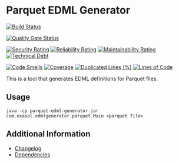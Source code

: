 # Parquet EDML Generator

[![Build Status](https://github.com/exasol/parquet-edml-generator/actions/workflows/ci-build.yml/badge.svg)](https://github.com/exasol/parquet-edml-generator/actions/workflows/ci-build.yml)

[![Quality Gate Status](https://sonarcloud.io/api/project_badges/measure?project=com.exasol%3Aparquet-edml-generator&metric=alert_status)](https://sonarcloud.io/dashboard?id=com.exasol%3Aparquet-edml-generator)

[![Security Rating](https://sonarcloud.io/api/project_badges/measure?project=com.exasol%3Aparquet-edml-generator&metric=security_rating)](https://sonarcloud.io/dashboard?id=com.exasol%3Aparquet-edml-generator)
[![Reliability Rating](https://sonarcloud.io/api/project_badges/measure?project=com.exasol%3Aparquet-edml-generator&metric=reliability_rating)](https://sonarcloud.io/dashboard?id=com.exasol%3Aparquet-edml-generator)
[![Maintainability Rating](https://sonarcloud.io/api/project_badges/measure?project=com.exasol%3Aparquet-edml-generator&metric=sqale_rating)](https://sonarcloud.io/dashboard?id=com.exasol%3Aparquet-edml-generator)
[![Technical Debt](https://sonarcloud.io/api/project_badges/measure?project=com.exasol%3Aparquet-edml-generator&metric=sqale_index)](https://sonarcloud.io/dashboard?id=com.exasol%3Aparquet-edml-generator)

[![Code Smells](https://sonarcloud.io/api/project_badges/measure?project=com.exasol%3Aparquet-edml-generator&metric=code_smells)](https://sonarcloud.io/dashboard?id=com.exasol%3Aparquet-edml-generator)
[![Coverage](https://sonarcloud.io/api/project_badges/measure?project=com.exasol%3Aparquet-edml-generator&metric=coverage)](https://sonarcloud.io/dashboard?id=com.exasol%3Aparquet-edml-generator)
[![Duplicated Lines (%)](https://sonarcloud.io/api/project_badges/measure?project=com.exasol%3Aparquet-edml-generator&metric=duplicated_lines_density)](https://sonarcloud.io/dashboard?id=com.exasol%3Aparquet-edml-generator)
[![Lines of Code](https://sonarcloud.io/api/project_badges/measure?project=com.exasol%3Aparquet-edml-generator&metric=ncloc)](https://sonarcloud.io/dashboard?id=com.exasol%3Aparquet-edml-generator)

This is a tool that generates EDML definitions for Parquet files.

## Usage

```shell
java -cp parquet-edml-generator.jar com.exasol.edmlgenerator.parquet.Main <parquet file> 
```

## Additional Information

* [Changelog](doc/changes/changelog.md)
* [Dependencies](dependencies.md)